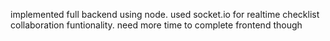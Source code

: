 implemented full backend using node.
used socket.io for realtime checklist collaboration funtionality.
need more time to complete frontend though
